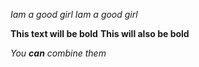 *Iam a good girl*
_Iam a good girl_

**This text will be bold**
__This will also be bold__

_You **can** combine them_
